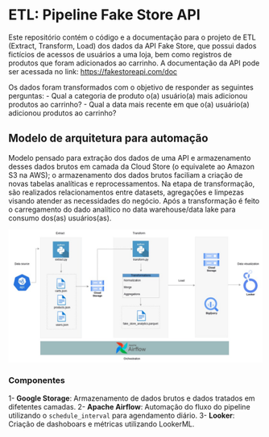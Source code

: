 # ETL: Pipeline Fake Store API

Este repositório contém o código e a documentação para o projeto de ETL (Extract, Transform, Load) dos dados da API Fake Store, que possui dados fictícios de acessos de usuários a uma loja, bem como registros de produtos que foram adicionados ao carrinho. A documentação da API pode ser acessada no link: https://fakestoreapi.com/doc

Os dados foram transformados com o objetivo de responder as seguintes perguntas:
    - Qual a categoria de produto o(a) usuário(a) mais adicionou produtos ao carrinho?
    - Qual a data mais recente em que o(a) usuário(a) adicionou produtos ao carrinho?

## Modelo de arquitetura para automação

Modelo pensado para extração dos dados de uma API e armazenamento desses dados brutos em camada da Cloud Store (o equivalete ao Amazon S3 na AWS); o armazenamento dos dados brutos faciliam a criação de novas tabelas analíticas e reprocessamentos. Na etapa de transformação, são realizados relacionamentos entre datasets, agregações e limpezas visando atender as necessidades do negócio. Após a transformação é feito o carregamento do dado analítico no data warehouse/data lake para consumo dos(as) usuários(as).

<img src="https://github.com/stellamoraes/data_pipelines/blob/ab7ddb370732688e88909e6c2efa74e654d41183/etl_fake_store/fake_store_etl_orchestration.jpg" alt="Erro ao exibir a imagem. Acesse a pasta etl_fake_store/images para visualizá-la">

### Componentes
1- **Google Storage**: Armazenamento de dados brutos e dados tratados em difetentes camadas.
2- **Apache Airflow**: Automação do fluxo do pipeline utilizando o `schedule_interval` para agendamento diário.
3- **Looker**: Criação de dashoboars e métricas utilizando LookerML. 
